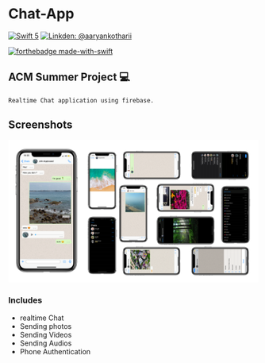 # Chat-App

[![Swift 5](https://img.shields.io/badge/Swift-5.0-orange.svg?style=flat)](https://swift.org)
[![Linkden: @aaryankotharii](https://img.shields.io/badge/Contact-Linkedin-blue.svg?style=flat)](https://github.com/aaryankotharii) 

[![forthebadge made-with-swift](http://ForTheBadge.com/images/badges/made-with-swift.svg)](https://swift.org/)

## ACM Summer Project 💻
```
Realtime Chat application using firebase.
```

 ## Screenshots
 <p float="left">
 <img src ="iChat.png"  />      
 </p>

### Includes
- realtime Chat
- Sending photos
- Sending Videos
- Sending Audios
- Phone Authentication

